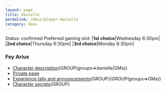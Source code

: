```yaml
---
layout: page
title: Danielle
permalink: /deus/player-danielle
category: deus
---
```

Status: confirmed
Preferred gaming slot:
|__1st choice__|Wednesday 6:30pm|
|__2nd choice__|Thursday 6:30pm|
|__3rd choice__|Monday 6:30pm|
### Fey Arius
* [Character description](char-public-danielle){GROUP(groups=&gt;danielle|GMs)}
* [Private page](char-private-danielle)
* [Experience tally and announcements](announce-danielle){GROUP}{GROUP(groups=&gt;GMs)}
* [Character secrets](char-secrets-danielle){GROUP}

